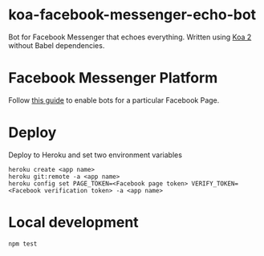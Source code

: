# koa-facebook-messenger-echo-bot
Bot for Facebook Messenger that echoes everything. Written using [Koa 2](https://github.com/koajs/koa/tree/v2.x/docs) without Babel dependencies.

# Facebook Messenger Platform
Follow [this guide](https://developers.facebook.com/docs/messenger-platform/quickstart) to enable bots for a particular Facebook Page.

# Deploy
Deploy to Heroku and set two environment variables
```
heroku create <app name>
heroku git:remote -a <app name>
heroku config set PAGE_TOKEN=<Facebook page token> VERIFY_TOKEN=<Facebook verification token> -a <app name>
```

# Local development
`npm test`
